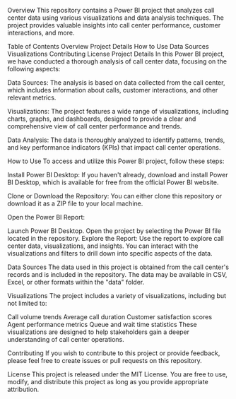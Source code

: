 Overview
This repository contains a Power BI project that analyzes call center data using various visualizations and data analysis techniques. The project provides valuable insights into call center performance, customer interactions, and more.

Table of Contents
Overview
Project Details
How to Use
Data Sources
Visualizations
Contributing
License
Project Details
In this Power BI project, we have conducted a thorough analysis of call center data, focusing on the following aspects:

Data Sources: The analysis is based on data collected from the call center, which includes information about calls, customer interactions, and other relevant metrics.

Visualizations: The project features a wide range of visualizations, including charts, graphs, and dashboards, designed to provide a clear and comprehensive view of call center performance and trends.

Data Analysis: The data is thoroughly analyzed to identify patterns, trends, and key performance indicators (KPIs) that impact call center operations.

How to Use
To access and utilize this Power BI project, follow these steps:

Install Power BI Desktop: If you haven't already, download and install Power BI Desktop, which is available for free from the official Power BI website.

Clone or Download the Repository: You can either clone this repository or download it as a ZIP file to your local machine.

Open the Power BI Report:

Launch Power BI Desktop.
Open the project by selecting the Power BI file located in the repository.
Explore the Report: Use the report to explore call center data, visualizations, and insights. You can interact with the visualizations and filters to drill down into specific aspects of the data.

Data Sources
The data used in this project is obtained from the call center's records and is included in the repository. The data may be available in CSV, Excel, or other formats within the "data" folder.

Visualizations
The project includes a variety of visualizations, including but not limited to:

Call volume trends
Average call duration
Customer satisfaction scores
Agent performance metrics
Queue and wait time statistics
These visualizations are designed to help stakeholders gain a deeper understanding of call center operations.

Contributing
If you wish to contribute to this project or provide feedback, please feel free to create issues or pull requests on this repository.

License
This project is released under the MIT License. You are free to use, modify, and distribute this project as long as you provide appropriate attribution.

